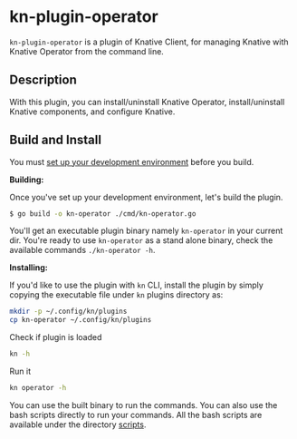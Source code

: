 # kn-plugin-operator

`kn-plugin-operator` is a plugin of Knative Client, for managing Knative with Knative Operator from the
command line.

## Description

With this plugin, you can install/uninstall Knative Operator, install/uninstall Knative components,
and configure Knative.

## Build and Install

You must
[set up your development environment](https://github.com/knative/client/blob/master/docs/DEVELOPMENT.md#prerequisites)
before you build.

**Building:**

Once you've set up your development environment, let's build the plugin.

```sh
$ go build -o kn-operator ./cmd/kn-operator.go
```

You'll get an executable plugin binary namely `kn-operator` in your current dir.
You're ready to use `kn-operator` as a stand alone binary, check the available
commands `./kn-operator -h`.

**Installing:**

If you'd like to use the plugin with `kn` CLI, install the plugin by simply
copying the executable file under `kn` plugins directory as:

```sh
mkdir -p ~/.config/kn/plugins
cp kn-operator ~/.config/kn/plugins
```

Check if plugin is loaded

```sh
kn -h
```

Run it

```sh
kn operator -h
```

You can use the built binary to run the commands. You can also use the bash scripts directly to run your commands.
All the bash scripts are available under the directory [scripts](scripts/).
